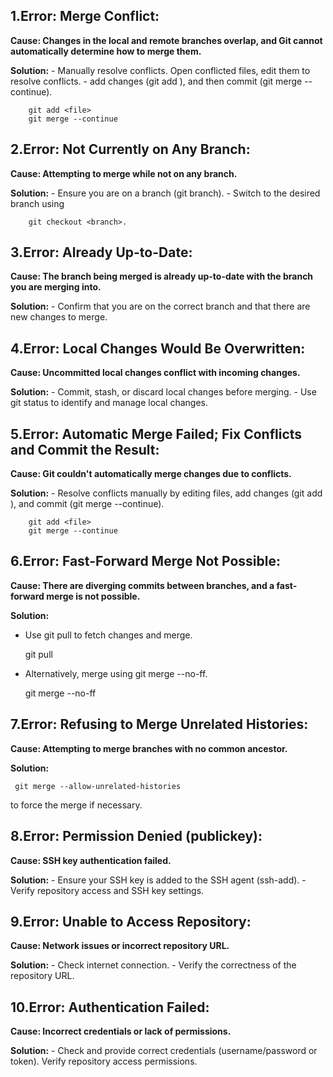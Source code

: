 ## 1.Error: Merge Conflict:
  **Cause: Changes in the local and remote branches overlap, and Git cannot automatically determine how to merge them.**
  
  **Solution:**
    - Manually resolve conflicts. Open conflicted files, edit them to resolve conflicts.
    - add changes (git add <file>), and then commit (git merge --continue).
    
        git add <file>
        git merge --continue

## 2.Error: Not Currently on Any Branch:
  **Cause: Attempting to merge while not on any branch.**
  
  **Solution:**
    - Ensure you are on a branch (git branch). 
    - Switch to the desired branch using
    
        git checkout <branch>.

## 3.Error: Already Up-to-Date:
  **Cause: The branch being merged is already up-to-date with the branch you are merging into.**
  
  **Solution:**
    - Confirm that you are on the correct branch and that there are new changes to merge.
    
## 4.Error: Local Changes Would Be Overwritten:
  **Cause: Uncommitted local changes conflict with incoming changes.**
  
  **Solution:**
    - Commit, stash, or discard local changes before merging.
    - Use git status to identify and manage local changes.
    
## 5.Error: Automatic Merge Failed; Fix Conflicts and Commit the Result:
  **Cause: Git couldn't automatically merge changes due to conflicts.**
  
  **Solution:**
    - Resolve conflicts manually by editing files, add changes (git add <file>), and commit (git merge --continue).

        git add <file>
        git merge --continue

## 6.Error: Fast-Forward Merge Not Possible:
  **Cause: There are diverging commits between branches, and a fast-forward merge is not possible.**

  **Solution:**
   - Use git pull to fetch changes and merge.
     
        git pull
     
   - Alternatively, merge using git merge --no-ff.
     
        git merge --no-ff
       
## 7.Error: Refusing to Merge Unrelated Histories:
  **Cause: Attempting to merge branches with no common ancestor.**

  **Solution:**
  
     git merge --allow-unrelated-histories
  
  to force the merge if necessary.

## 8.Error: Permission Denied (publickey):
  **Cause: SSH key authentication failed.**
  
  **Solution:**
    - Ensure your SSH key is added to the SSH agent (ssh-add).
    - Verify repository access and SSH key settings.
    
## 9.Error: Unable to Access Repository:
  **Cause: Network issues or incorrect repository URL.**
  
  **Solution:**
    - Check internet connection.
    - Verify the correctness of the repository URL.

## 10.Error: Authentication Failed:
  **Cause: Incorrect credentials or lack of permissions.**
  
  **Solution:**
    - Check and provide correct credentials (username/password or token). Verify repository access permissions.

